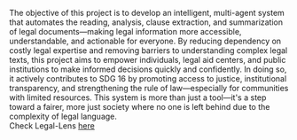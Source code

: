 The objective of this project is to develop an intelligent, multi-agent system that automates the reading, analysis, clause extraction, and summarization of legal documents—making legal information more accessible, understandable, and actionable for everyone. By reducing dependency on costly legal expertise and removing barriers to understanding complex legal texts, this project aims to empower individuals, legal aid centers, and public institutions to make informed decisions quickly and confidently. In doing so, it actively contributes to SDG 16 by promoting access to justice, institutional transparency, and strengthening the rule of law—especially for communities with limited resources. This system is more than just a tool—it's a step toward a fairer, more just society where no one is left behind due to the complexity of legal language.
<br>
Check Legal-Lens [here](https://legallensfrontend.onrender.com)
